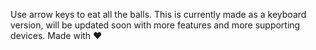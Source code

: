 Use arrow keys to eat all the balls. This is currently made as a keyboard version, will be updated soon with more features and more supporting devices.
Made with ❤️
